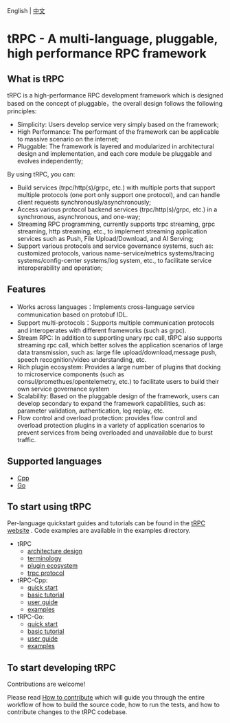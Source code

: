 English | [中文](README.zh_CN.md)

# tRPC -  A multi-language, pluggable, high performance RPC framework

## What is tRPC

tRPC is a high-performance RPC development framework which is designed based on the concept of pluggable，the overall design follows the following principles:
- Simplicity: Users develop service very simply based on the framework;
- High Performance: The performant of the framework can be applicable to massive scenario on the internet;
- Pluggable: The framework is layered and modularized in architectural design and implementation, and each core module be pluggable and evolves independently;

By using tRPC, you can:
- Build services (trpc/http(s)/grpc, etc.) with multiple ports that support multiple protocols (one port only support one protocol), and can handle client requests synchronously/asynchronously;
- Access various protocol backend services (trpc/http(s)/grpc, etc.) in a synchronous, asynchronous, and one-way;
- Streaming RPC programming, currently supports trpc streaming, grpc streaming, http streaming, etc., to implement streaming application services such as Push, File Upload/Download, and AI Serving;
- Support various protocols and service governance systems, such as: customized protocols, various name-service/metrics systems/tracing systems/config-center systems/log system, etc., to facilitate service interoperability and operation;

## Features

- Works across languages：Implements cross-language service communication based on protobuf IDL.
- Support multi-protocols：Supports multiple communication protocols and interoperates with different frameworks (such as grpc).
- Stream RPC: In addition to supporting unary rpc call, tRPC also supports streaming rpc call, which better solves the application scenarios of large data transmission, such as: large file upload/download,message push, speech recognition/video understanding, etc.
- Rich plugin ecosystem: Provides a large number of plugins that docking to microservice components (such as consul/promethues/opentelemetry, etc.) to facilitate users to build their own service governance system
- Scalability: Based on the pluggable design of the framework,  users can develop secondary to expand the framework capabilities, such as: parameter validation, authentication, log replay, etc.
- Flow control and overload protection: provides flow control and overload protection plugins in a variety of application scenarios to prevent services from being overloaded and unavailable due to burst traffic.

## Supported languages

- [Cpp](https://github.com/trpc-group/trpc-cpp)
- [Go](https://github.com/trpc-group/trpc-go)

## To start using tRPC

Per-language quickstart guides and tutorials can be found in the [tRPC website](https://trpc.group/docs/) . Code examples are available in the examples directory.

- tRPC
    - [architecture design](https://github.com/trpc-group/trpc/blob/main/docs/en/architecture_design.md)
    - [terminology](https://github.com/trpc-group/trpc/blob/main/docs/en/terminology.md)
    - [plugin ecosystem](https://github.com/trpc-group/trpc/blob/main/docs/en/plugin_ecosystem.md)
    - [trpc protocol](https://github.com/trpc-group/trpc/blob/main/docs/en/trpc_protocol_design.md)
- tRPC-Cpp:
    - [quick start](https://github.com/trpc-group/trpc-cpp/blob/main/docs/en/quick_start.md)
    - [basic tutorial](https://github.com/trpc-group/trpc-cpp/blob/main/docs/en/basic_tutorial.md)
    - [user guide](https://github.com/trpc-group/trpc-cpp/tree/main/docs)
    - [examples](https://github.com/trpc-group/trpc-cpp/tree/main/examples)
- tRPC-Go:
    - [quick start](https://github.com/trpc-group/trpc-go/blob/main/docs/quick_start.md)
    - [basic tutorial]()
    - [user guide](https://github.com/trpc-group/trpc-go/tree/main/docs/README.md)
    - [examples](https://github.com/trpc-group/trpc-go/tree/main/examples)

## To start developing tRPC

Contributions are welcome!

Please read [How to contribute](https://github.com/trpc-group/trpc/blob/main/CONTRIBUTORS.md) which will guide you through the entire workflow of how to build the source code, how to run the tests, and how to contribute changes to the tRPC codebase.
